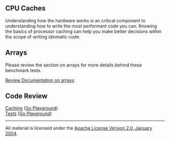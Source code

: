 ## CPU Caches

Understanding how the hardware works is an critical component to understanding how to write the most performant code you can. Knowing the basics of processor caching can help you make better decisions within the scope of writing idiomatic code.

## Arrays
Please review the section on arrays for more details behind these benchmark tests.

[Review Documentation on arrays](../../../language/arrays/README.md)

## Code Review

[Caching](caching.go) ([Go Playground](https://play.golang.org/p/ZWx84o5Yhtd))  
[Tests](caching_test.go) ([Go Playground](https://play.golang.org/p/i0qOj3uuNOs))
___
All material is licensed under the [Apache License Version 2.0, January 2004](http://www.apache.org/licenses/LICENSE-2.0).

